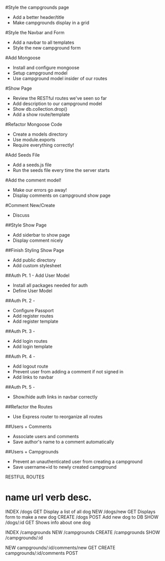 #Style the campgrounds page
* Add a better header/title
* Make campgrounds display in a grid

#Style the Navbar and Form
* Add a navbar to all templates
* Style the new campground form

#Add Mongoose
* Install and configure mongoose
* Setup campground model
* Use campground model insider of our routes

#Show Page
* Review the RESTful routes we've seen so far
* Add description to our campground model
* Show db.collection.drop()
* Add a show route/template

#Refactor Mongoose Code
* Create a models directory
* Use module.exports
* Require everything correctly!

#Add Seeds File
* Add a seeds.js file
* Run the seeds file every time the server starts

#Add the comment model!
* Make our errors go away!
* Display comments on campground show page

#Comment New/Create
* Discuss

##Style Show Page
* Add siderbar to show page
* Display comment nicely

##Finish Styling Show Page
* Add public directory
* Add custom stylesheet

##Auth Pt. 1 - Add User Model 
* Install all packages needed for auth
* Define User Model

##Auth Pt. 2 -
* Configure Passport
* Add register routes
* Add register template

##Auth Pt. 3 - 
* Add login routes
* Add login template

##Auth Pt. 4 - 
* Add logout route
* Prevent user from adding a comment if not signed in
* Add links to navbar

##Auth Pt. 5 - 
* Show/hide auth links in navbar correctly


##Refactor the Routes
* Use Express router to reorganize all routes

##Users + Comments
* Associate users and comments
* Save author's name to a comment automatically

##Users + Campgrounds
* Prevent an unauthenticated user from creating a campground
* Save username+id to newly created campground

RESTFUL ROUTES

name     url    verb    desc.
=================================================
INDEX   /dogs       GET     Display a list of all dog
NEW     /dogs/new   GET     Displays form to make a new dog
CREATE  /dogs       POST    Add new dog to DB
SHOW    /dogs/:id   GET     Shows info about one dog

INDEX   /campgrounds
NEW     /campgrounds
CREATE  /campgrounds
SHOW    /campgrounds/:id

NEW     campgrounds/:id/comments/new    GET
CREATE  campgrounds/:id/comments        POST